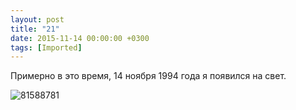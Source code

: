 ```yaml
---
layout: post
title: "21"
date: 2015-11-14 00:00:00 +0300
tags: [Imported]
---
```


Примерно в это время, 14 ноября 1994 года я появился на свет. 

![81588781](https://vlaim.s3.amazonaws.com/uploads/2015/11/81588781.jpg)